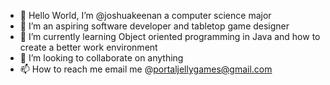 - 👋 Hello World, I’m @joshuakeenan a computer science major
- 👀 I’m an aspiring software developer and tabletop game designer
- 🌱 I’m currently learning Object oriented programming in Java and how to create a better work environment 
- 💞️ I’m looking to collaborate on anything 
- 📫 How to reach me email me @portaljellygames@gmail.com

<!---
joshuakeenan/joshuakeenan is a ✨ special ✨ repository because its `README.md` (this file) appears on your GitHub profile.
You can click the Preview link to take a look at your changes.
--->
